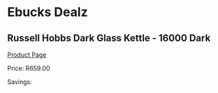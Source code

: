 
# Ebucks Dealz
## Russell Hobbs Dark Glass Kettle - 16000 Dark
[Product Page](https://www.ebucks.com/web/shop/productSelected.do?prodId=1228757010&catId=704985963)

Price: R659.00

Savings: 


	